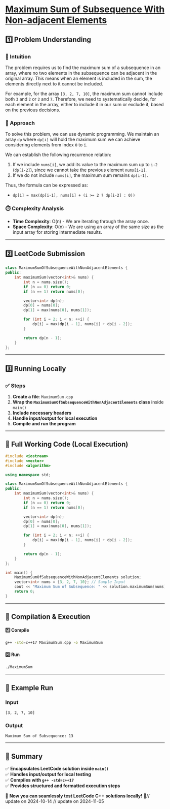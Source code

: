 # **[Maximum Sum of Subsequence With Non-adjacent Elements](https://leetcode.com/problems/maximum-sum-of-subsequence-with-non-adjacent-elements/description/)**  

## **1️⃣ Problem Understanding**  
### **📌 Intuition**  
The problem requires us to find the maximum sum of a subsequence in an array, where no two elements in the subsequence can be adjacent in the original array. This means when an element is included in the sum, the elements directly next to it cannot be included. 

For example, for the array `[3, 2, 7, 10]`, the maximum sum cannot include both `3` and `2` or `2` and `7`. Therefore, we need to systematically decide, for each element in the array, either to include it in our sum or exclude it, based on the previous decisions.

### **🚀 Approach**  
To solve this problem, we can use dynamic programming. We maintain an array `dp` where `dp[i]` will hold the maximum sum we can achieve considering elements from index `0` to `i`.

We can establish the following recurrence relation:

1. If we include `nums[i]`, we add its value to the maximum sum up to `i-2` (`dp[i-2]`), since we cannot take the previous element `nums[i-1]`.
2. If we do not include `nums[i]`, the maximum sum remains `dp[i-1]`.

Thus, the formula can be expressed as:
- `dp[i] = max(dp[i-1], nums[i] + (i >= 2 ? dp[i-2] : 0))`

### **⏱️ Complexity Analysis**  
- **Time Complexity**: O(n) - We are iterating through the array once.  
- **Space Complexity**: O(n) - We are using an array of the same size as the input array for storing intermediate results.  

---  

## **2️⃣ LeetCode Submission**  
```cpp
class MaximumSumOfSubsequenceWithNonAdjacentElements {
public:
    int maximumSum(vector<int>& nums) {
        int n = nums.size();
        if (n == 0) return 0;
        if (n == 1) return nums[0];

        vector<int> dp(n);
        dp[0] = nums[0];
        dp[1] = max(nums[0], nums[1]);

        for (int i = 2; i < n; ++i) {
            dp[i] = max(dp[i - 1], nums[i] + dp[i - 2]);
        }

        return dp[n - 1];
    }
};
```  

---  

## **3️⃣ Running Locally**  
### **✅ Steps**  
1. **Create a file**: `MaximumSum.cpp`  
2. **Wrap the `MaximumSumOfSubsequenceWithNonAdjacentElements` class** inside `main()`  
3. **Include necessary headers**  
4. **Handle input/output for local execution**  
5. **Compile and run the program**  

---  

## **📝 Full Working Code (Local Execution)**  
```cpp
#include <iostream>
#include <vector>
#include <algorithm>

using namespace std;

class MaximumSumOfSubsequenceWithNonAdjacentElements {
public:
    int maximumSum(vector<int>& nums) {
        int n = nums.size();
        if (n == 0) return 0;
        if (n == 1) return nums[0];

        vector<int> dp(n);
        dp[0] = nums[0];
        dp[1] = max(nums[0], nums[1]);

        for (int i = 2; i < n; ++i) {
            dp[i] = max(dp[i - 1], nums[i] + dp[i - 2]);
        }

        return dp[n - 1];
    }
};

int main() {
    MaximumSumOfSubsequenceWithNonAdjacentElements solution;
    vector<int> nums = {3, 2, 7, 10}; // Sample Input
    cout << "Maximum Sum of Subsequence: " << solution.maximumSum(nums) << endl; // Expected Output: 13
    return 0;
}
```  

---  

## **🔧 Compilation & Execution**  
#### **1️⃣ Compile**  
```bash
g++ -std=c++17 MaximumSum.cpp -o MaximumSum
```  

#### **2️⃣ Run**  
```bash
./MaximumSum
```  

---  

## **🎯 Example Run**  
### **Input**  
```
[3, 2, 7, 10]
```  
### **Output**  
```
Maximum Sum of Subsequence: 13
```  

---  

## **📌 Summary**  
✅ **Encapsulates LeetCode solution inside `main()`**  
✅ **Handles input/output for local testing**  
✅ **Compiles with `g++ -std=c++17`**  
✅ **Provides structured and formatted execution steps**  

🚀 **Now you can seamlessly test LeetCode C++ solutions locally!** 🚀// update on 2024-10-14
// update on 2024-11-05
